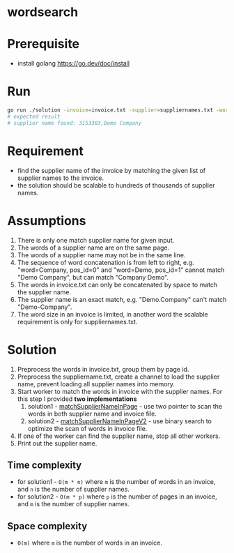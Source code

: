 # wordsearch

# Prerequisite

- install golang https://go.dev/doc/install

# Run

```bash
go run ./solution -invoice=invoice.txt -supplier=suppliernames.txt -worker=5
# expected result
# supplier name found: 3153303,Demo Company
```

# Requirement

- find the supplier name of the invoice by matching the given list of supplier names to the invoice.
- the solution should be scalable to hundreds of thousands of supplier names.

# Assumptions

1. There is only one match supplier name for given input.
2. The words of a supplier name are on the same page.
3. The words of a supplier name may not be in the same line.
4. The sequence of word concatenation is from left to right, e.g. "word=Company, pos_id=0" and "word=Demo, pos_id=1" cannot match "Demo Company", but can match "Company Demo".
5. The words in invoice.txt can only be concatenated by space to match the supplier name.
6. The supplier name is an exact match, e.g. "Demo.Company" can't match "Demo-Company".
7. The word size in an invoice is limited, in another word the scalable requirement is only for suppliernames.txt.

# Solution

1. Preprocess the words in invoice.txt, group them by page id.
2. Preprocess the suppliername.txt, create a channel to load the supplier name, prevent loading all supplier names into memory.
3. Start worker to match the words in invoice with the supplier names. For this step I provided **two implementations**
   1. solution1 - [matchSupplierNameInPage](https://github.com/Beim/wordsearch/blob/de8331f17c3596ac8ac0d058ab1c56762e3ee8a5/solution/search.go#L66) - use two pointer to scan the words in both supplier name and invoice file.
   2. solution2 - [matchSupplierNameInPageV2](https://github.com/Beim/wordsearch/blob/de8331f17c3596ac8ac0d058ab1c56762e3ee8a5/solution/search.go#L87) - use binary search to optimize the scan of words in invoice file.
4. If one of the worker can find the supplier name, stop all other workers.
5. Print out the supplier name.

## Time complexity

- for solution1 - `O(m * n)` where `m` is the number of words in an invoice, and `n` is the number of supplier names.
- for solution2 -  `O(m * p)` where `p` is the number of pages in an invoice, and `m` is the number of supplier names.

## Space complexity

- `O(m)` where `m` is the number of words in an invoice.

